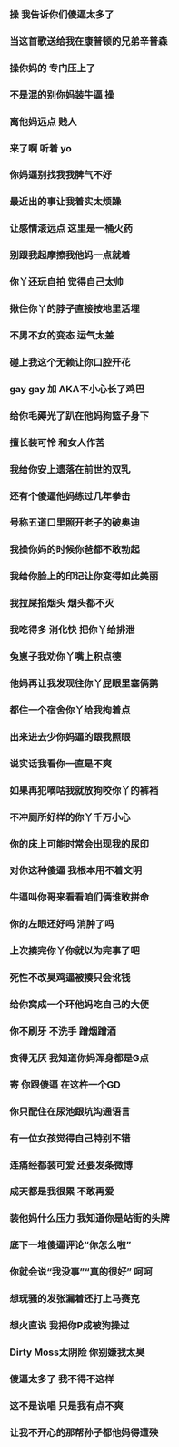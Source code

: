 ### 操 我告诉你们傻逼太多了
### 当这首歌送给我在康普顿的兄弟辛普森
### 操你妈的 专门压上了
### 不是混的别你妈装牛逼 操
### 离他妈远点 贱人
### 来了啊 听着 yo
### 你妈逼别找我我脾气不好
### 最近出的事让我着实太烦躁
### 让感情滚远点 这里是一桶火药
### 别跟我起摩擦我他妈一点就着
### 你丫还玩自拍 觉得自己太帅
### 揪住你丫的脖子直接按地里活埋
### 不男不女的变态 运气太差
### 碰上我这个无赖让你口腔开花
### gay gay 加 AKA不小心长了鸡巴
### 给你毛薅光了趴在他妈狗篮子身下
### 擅长装可怜 和女人作苦
### 我给你安上遗落在前世的双乳
### 还有个傻逼他妈练过几年拳击
### 号称五道口里照开老子的破奥迪
### 我操你妈的时候你爸都不敢勃起
### 我给你脸上的印记让你变得如此美丽
### 我拉屎掐烟头 烟头都不灭
### 我吃得多 消化快 把你丫给排泄
### 兔崽子我劝你丫嘴上积点德
### 他妈再让我发现往你丫屁眼里塞俩鹅
### 都住一个宿舍你丫给我拘着点
### 出来进去少你妈逼的跟我照眼
### 说实话我看你一直是不爽
### 如果再犯嘀咕我就放狗咬你丫的裤裆
### 不冲厕所好样的你丫千万小心
### 你的床上可能时常会出现我的尿印
### 对你这种傻逼 我根本用不着文明
### 牛逼叫你哥来看看咱们俩谁敢拼命
### 你的左眼还好吗 消肿了吗
### 上次揍完你丫你就以为完事了吧
### 死性不改臭鸡逼被揍只会讹钱
### 给你窝成一个环他妈吃自己的大便
### 你不刷牙 不洗手 蹭烟蹭酒
### 贪得无厌 我知道你妈浑身都是G点
### 寄 你跟傻逼 在这杵一个GD
### 你只配住在尿池跟坑沟通语言
### 有一位女孩觉得自己特别不错
### 连痛经都装可爱 还要发条微博
### 成天都是我很累 不敢再爱
### 装他妈什么压力 我知道你是站街的头牌
### 底下一堆傻逼评论“你怎么啦”
### 你就会说“我没事”“真的很好” 呵呵
### 想玩骚的发张漏着还打上马赛克
### 想火直说 我把你P成被狗操过
### Dirty Moss太阴险 你别嫌我太臭
### 傻逼太多了 我不得不这样
### 这不是说唱 只是我有点不爽
### 让我不开心的那帮孙子都他妈得遭殃
